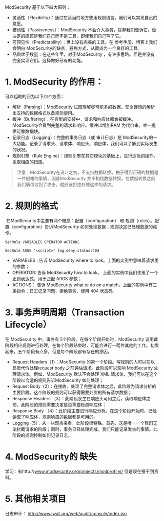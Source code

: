 ModSecurity 基于以下四大原则：

- 灵活性（Flexibility）：通过在适当的地方使用规则语言，我们可以实现自己的意愿。
- 被动性（Passiveness）：ModSecurity 不会介入事务，除非我们告诉它。做决定的应该是我们自己而不是工具，即使我们自己写了它。
- 可预见性（Predictability）：世上没有完美的工具。在 参考手册、博客上我们会明白 ModSecurity的缺点，避免方式，从而成为一个良好的工具。
- 品质优于数量：在这些年里，对于ModSecurity ，有许多思路。但是并没有完全实现它们。选择做好已有的功能。

# 1. ModSecurity 的作用：

可以粗略的归为以下四个方面：

- 解析（Parsing）：ModSecurity 试图理解尽可能多的数据。安全谨慎的解析出支持的数据格式以备规则使用。
- 缓冲（Buffering）：在典型的安装中，请求和响应体都会被缓冲。ModSecurity会看到完整的请求和响应。缓冲以增加RAM 为代价来，唯一提供可靠数据块。
- 记录日志（Logging）：完整的事务日志（或 审计日志）是 ModSecurity的一大功能。记录了请求头、请求体、响应头、响应体，我们可以了解到实际发生的状况。
- 规则引擎（Rule Engine）：规则引擎在其它模块的基础上，进行适当的操作，采取相应的措施。

> 注意：ModSecurity在设计之初，不支持数据转换。由于得到正确的数据是一件很难的事情，因此ModSecurity 并不相信数据转换。在数据转换之前我们确信收到了攻击，就应该拒绝处理这样的请求。

# 2. 规则的格式

​	在ModSecurity中主要有两个概念：配置（configuration） 和 规则（rules）。配置（configuration）告诉ModSecurity 如何处理数据；规则决定已处理数据的动作。

```shell
SecRule VARIABLES OPERATOR ACTIONS
```

```shell
SecRule ARGS "<script>" log,deny,status:404
```

- VARIABLES : 告诉 ModSecurity where to look。上面的实例中意味着请求里的参数；
- OPERATOR: 告诉 ModSecurity how to look。 上面的实例中我们使用了一个正则表达式，用于匹配 ARGS 参数；
- ACTIONS： 告诉 ModSecurity what to do on  a match。上面的实例中有三条指令：日志记录问题、拒绝事务、使用 404 状态码。

# 3. 事务声明周期（Transaction Lifecycle）

在 ModSecurity 中，事务有 5个阶段。在每个阶段开始时，ModSecurity 调用此阶段相应规则进行处理，在每个阶段结束时，可能会进行一两件其他的工作。初看起来，五个阶段有点多，但是每个阶段都有存在的原因。

- Request Headers（1）：ModSecurity 的第一个阶段。写规则的人可以在以昂贵代价处理request body 之前评估请求。此阶段可以影响 ModSecurity 处理请求体。例如，ModSecurity 默认不会处理 XML 请求体，我们可以在这个阶段以合适的规则告诉ModSecurity 如何处理；
- Request Body（2）：在接收、处理了完整请求体之后，此阶段为请求分析的主要阶段。这个阶段的规则可以获得需要处置的所有请求数据；
- Response Headers （3）：此阶段发生在响应头可用之后，读取响应体之前。此阶段的规则需要决定是否需要检测响应体；
- Response Body （4）：此阶段主要进行响应分析。在这个阶段开始时，已经读取了响应体，规则响应的数据都是可用的。
- Logging（5）：从一些观点来看，此阶段很特殊。首先，这是唯一一个我们无法拦截请求的阶段；同时，事务已经处理完成，我们只能记录发生的事情。此阶段的规则控制如何记录日志。

# 4. ModSecurity的 缺失

学习：有http://www.modsecurity.org/projects/modprofiler/ 但是现在搜不到资料。

# 5. 其他相关项目

日志审计： http://www.jwall.org/web/audit/console/index.jsp











